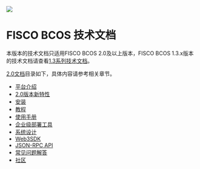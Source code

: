 ![](https://github.com/FISCO-BCOS/FISCO-BCOS/raw/master/docs/images/FISCO_BCOS_Logo.svg?sanitize=true)

# FISCO BCOS 技术文档

本版本的技术文档只适用FISCO BCOS 2.0及以上版本，FISCO BCOS 1.3.x版本的技术文档请查看[1.3系列技术文档](https://fisco-bcos-documentation.readthedocs.io/zh_CN/release-1.3/)。

[2.0文档](https://fisco-bcos-documentation.readthedocs.io/zh_CN/latest/)目录如下，具体内容请参考相关章节。

- [平台介绍](https://fisco-bcos-documentation.readthedocs.io/zh_CN/release-2.0/docs/introduction.html)
- [2.0版本新特性](https://fisco-bcos-documentation.readthedocs.io/zh_CN/release-2.0/docs/what_is_new.html)
- [安装](https://fisco-bcos-documentation.readthedocs.io/zh_CN/release-2.0/docs/installation.html)
- [教程](https://fisco-bcos-documentation.readthedocs.io/zh_CN/release-2.0/docs/tutorial/index.html)
- [使用手册](https://fisco-bcos-documentation.readthedocs.io/zh_CN/release-2.0/docs/manual/index.html)
- [企业级部署工具](https://fisco-bcos-documentation.readthedocs.io/zh_CN/release-2.0/docs/enterprise_tools/index.html)
- [系统设计](https://fisco-bcos-documentation.readthedocs.io/zh_CN/release-2.0/docs/design/index.html)
- [Web3SDK](https://fisco-bcos-documentation.readthedocs.io/zh_CN/release-2.0/docs/sdk/java_sdk.html)
- [JSON-RPC API](https://fisco-bcos-documentation.readthedocs.io/zh_CN/release-2.0/docs/api.html)
- [常见问题解答](https://fisco-bcos-documentation.readthedocs.io/zh_CN/release-2.0/docs/faq.html)
- [社区](https://fisco-bcos-documentation.readthedocs.io/zh_CN/release-2.0/docs/community.html)
